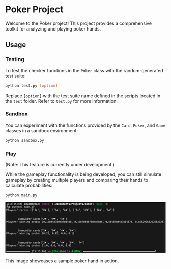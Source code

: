 # Poker Project

Welcome to the Poker project! This project provides a comprehensive toolkit for analyzing and playing poker hands.

## Usage

### Testing

To test the checker functions in the `Poker` class with the random-generated test suite:

```bash
python test.py [option]
```

Replace `[option]` with the test suite name defined in the scripts located in the `test` folder. Refer to `test.py` for more information.

### Sandbox

You can experiment with the functions provided by the `Card`, `Poker`, and `Game` classes in a sandbox environment:

```bash
python sandbox.py
```

### Play

(Note: This feature is currently under development.)

While the gameplay functionality is being developed, you can still simulate gameplay by creating multiple players and comparing their hands to calculate probabilities:

```bash
python main.py
```

![Poker Image](assets/main.png)

This image showcases a sample poker hand in action.
